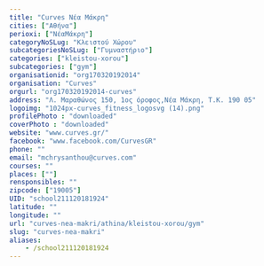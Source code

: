 ```yaml
---
title: "Curves Νέα Μάκρη"
cities: ["Αθήνα"]
perioxi: ["ΝέαΜάκρη"]
categoryNoSLug: "Κλειστού Χώρου"
subcategoriesNoSLug: ["Γυμναστήριο"]
categories: ["kleistou-xorou"]
subcategories: ["gym"]
organisationid: "org170320192014"
organisation: "Curves"
orgurl: "org170320192014-curves"
address: "Λ. Μαραθώνος 150, 1ος όροφος,Νέα Μάκρη, T.K. 190 05"
logoimg: "1024px-curves_fitness_logosvg (14).png"
profilePhoto : "downloaded"
coverPhoto : "downloaded"
website: "www.curves.gr/"
facebook: "www.facebook.com/CurvesGR"
phone: ""
email: "mchrysanthou@curves.com"
courses: ""
places: [""]
rensponsibles: ""
zipcode: ["19005"]
UID: "school211120181924"
latitude: ""
longitude: ""
url: "curves-nea-makri/athina/kleistou-xorou/gym"
slug: "curves-nea-makri"
aliases:
    - /school211120181924
---
```





